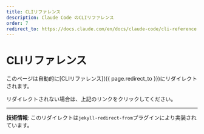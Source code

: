 ```yaml
---
title: CLIリファレンス
description: Claude Code のCLIリファレンス
order: 7
redirect_to: https://docs.claude.com/en/docs/claude-code/cli-reference.md
---
```


<!-- このページはJekyllのリダイレクトプラグインにより自動的にリダイレクトされます -->

# CLIリファレンス

このページは自動的に[CLIリファレンス]({{ page.redirect_to }})にリダイレクトされます。

リダイレクトされない場合は、上記のリンクをクリックしてください。

---

**技術情報**: このリダイレクトは`jekyll-redirect-from`プラグインにより実装されています。
